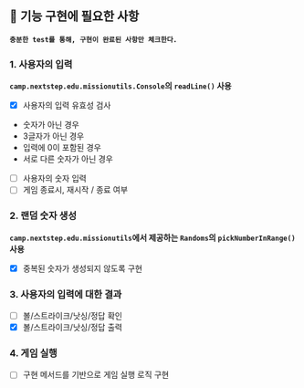 ## 🚀 기능 구현에 필요한 사항
**`충분한 test를 통해, 구현이 완료된 사항만 체크한다.`**

### 1. 사용자의 입력
**`camp.nextstep.edu.missionutils.Console`의 `readLine()` 사용**
- [X] 사용자의 입력 유효성 검사
* 숫자가 아닌 경우
* 3글자가 아닌 경우
* 입력에 0이 포함된 경우
* 서로 다른 숫자가 아닌 경우
  
- [ ] 사용자의 숫자 입력
- [ ] 게임 종료시, 재시작 / 종료 여부

### 2. 랜덤 숫자 생성
**`camp.nextstep.edu.missionutils`에서 제공하는 `Randoms`의 `pickNumberInRange()` 사용**
- [X] 중복된 숫자가 생성되지 않도록 구현
  
### 3. 사용자의 입력에 대한 결과
- [ ] 볼/스트라이크/낫싱/정답 확인
- [X] 볼/스트라이크/낫싱/정답 출력

### 4. 게임 실행
- [ ] 구현 메서드를 기반으로 게임 실행 로직 구현
